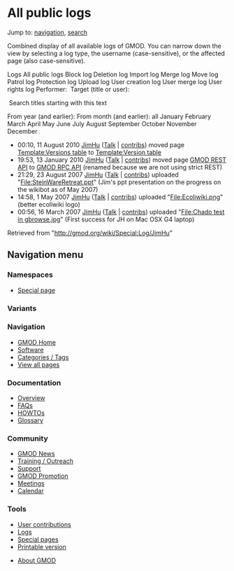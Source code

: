 <div id="mw-page-base" class="noprint">

</div>

<div id="mw-head-base" class="noprint">

</div>

<div id="content" class="mw-body" role="main">

<span id="top"></span>

<div id="mw-js-message" style="display:none;">

</div>



# <span dir="auto">All public logs</span>

<div id="bodyContent">

<div id="contentSub">

</div>

<div id="jump-to-nav" class="mw-jump">

Jump to: [navigation](#mw-navigation), [search](#p-search)

</div>

<div id="mw-content-text">

Combined display of all available logs of GMOD. You can narrow down the
view by selecting a log type, the username (case-sensitive), or the
affected page (also case-sensitive).

Logs All public logs Block log Deletion log Import log Merge log Move
log Patrol log Protection log Upload log User creation log User merge
log User rights log <span style="white-space: nowrap">Performer: </span>
<span style="white-space: nowrap">Target (title or user): </span>

 Search titles starting with this text

From year (and earlier): From month (and earlier): all January February
March April May June July August September October November December

- 00:10, 11 August 2010 <a href="/wiki/User:JimHu" class="mw-userlink"
  title="User:JimHu">JimHu</a> <span class="mw-usertoollinks">(<a
  href="/mediawiki/index.php?title=User_talk:JimHu&amp;action=edit&amp;redlink=1"
  class="new" title="User talk:JimHu (page does not exist)">Talk</a> \|
  [contribs](/wiki/Special:Contributions/JimHu "Special:Contributions/JimHu"))</span>
  moved page <a
  href="/mediawiki/index.php?title=Template:Versions_table&amp;redirect=no"
  class="mw-redirect" title="Template:Versions table">Template:Versions
  table</a> to [Template:Version
  table](/wiki/Template:Version_table "Template:Version table")
- 19:53, 13 January 2010 <a href="/wiki/User:JimHu" class="mw-userlink"
  title="User:JimHu">JimHu</a> <span class="mw-usertoollinks">(<a
  href="/mediawiki/index.php?title=User_talk:JimHu&amp;action=edit&amp;redlink=1"
  class="new" title="User talk:JimHu (page does not exist)">Talk</a> \|
  [contribs](/wiki/Special:Contributions/JimHu "Special:Contributions/JimHu"))</span>
  moved page
  <a href="/mediawiki/index.php?title=GMOD_REST_API&amp;redirect=no"
  class="mw-redirect" title="GMOD REST API">GMOD REST API</a> to [GMOD
  RPC API](/wiki/GMOD_RPC_API "GMOD RPC API")
  <span class="comment">(renamed because we are not using strict
  REST)</span>
- 21:29, 23 August 2007 <a href="/wiki/User:JimHu" class="mw-userlink"
  title="User:JimHu">JimHu</a> <span class="mw-usertoollinks">(<a
  href="/mediawiki/index.php?title=User_talk:JimHu&amp;action=edit&amp;redlink=1"
  class="new" title="User talk:JimHu (page does not exist)">Talk</a> \|
  [contribs](/wiki/Special:Contributions/JimHu "Special:Contributions/JimHu"))</span>
  uploaded
  "[File:SteinWareRetreat.ppt](/wiki/File:SteinWareRetreat.ppt "File:SteinWareRetreat.ppt")"
  <span class="comment">(Jim's ppt presentation on the progress on the
  wikibot as of May 2007)</span>
- 14:58, 1 May 2007 <a href="/wiki/User:JimHu" class="mw-userlink"
  title="User:JimHu">JimHu</a> <span class="mw-usertoollinks">(<a
  href="/mediawiki/index.php?title=User_talk:JimHu&amp;action=edit&amp;redlink=1"
  class="new" title="User talk:JimHu (page does not exist)">Talk</a> \|
  [contribs](/wiki/Special:Contributions/JimHu "Special:Contributions/JimHu"))</span>
  uploaded
  "[File:Ecoliwiki.png](/wiki/File:Ecoliwiki.png "File:Ecoliwiki.png")"
  <span class="comment">(better ecoliwiki logo)</span>
- 00:56, 16 March 2007 <a href="/wiki/User:JimHu" class="mw-userlink"
  title="User:JimHu">JimHu</a> <span class="mw-usertoollinks">(<a
  href="/mediawiki/index.php?title=User_talk:JimHu&amp;action=edit&amp;redlink=1"
  class="new" title="User talk:JimHu (page does not exist)">Talk</a> \|
  [contribs](/wiki/Special:Contributions/JimHu "Special:Contributions/JimHu"))</span>
  uploaded "[File:Chado test in
  gbrowse.jpg](/wiki/File:Chado_test_in_gbrowse.jpg "File:Chado test in gbrowse.jpg")"
  <span class="comment">(First success for JH on Mac OSX G4
  laptop)</span>

</div>

<div class="printfooter">

Retrieved from "<http://gmod.org/wiki/Special:Log/JimHu>"

</div>

<div id="catlinks" class="catlinks catlinks-allhidden">

</div>

<div class="visualClear">

</div>

</div>

</div>

<div id="mw-navigation">

## Navigation menu

<div id="mw-head">



<div id="left-navigation">

<div id="p-namespaces" class="vectorTabs" role="navigation"
aria-labelledby="p-namespaces-label">

### Namespaces

- <span id="ca-nstab-special">[Special
  page](/wiki/Special:Log/JimHu "This is a special page, you cannot edit the page itself")</span>

</div>

<div id="p-variants" class="vectorMenu emptyPortlet" role="navigation"
aria-labelledby="p-variants-label">

### 

### Variants[](#)

<div class="menu">

</div>

</div>

</div>





</div>



</div>

</div>

</div>

<div id="mw-panel">

<div id="p-logo" role="banner">

<a href="/wiki/Main_Page"
style="background-image: url(http://gmod.org/images/GMOD-cogs.png);"
title="Visit the main page"></a>

</div>

<div id="p-Navigation" class="portal" role="navigation"
aria-labelledby="p-Navigation-label">

### Navigation

<div class="body">

- <span id="n-GMOD-Home">[GMOD Home](/wiki/Main_Page)</span>
- <span id="n-Software">[Software](/wiki/GMOD_Components)</span>
- <span id="n-Categories-.2F-Tags">[Categories /
  Tags](/wiki/Categories)</span>
- <span id="n-View-all-pages">[View all
  pages](/wiki/Special:AllPages)</span>

</div>

</div>

<div id="p-Documentation" class="portal" role="navigation"
aria-labelledby="p-Documentation-label">

### Documentation

<div class="body">

- <span id="n-Overview">[Overview](/wiki/Overview)</span>
- <span id="n-FAQs">[FAQs](/wiki/Category:FAQ)</span>
- <span id="n-HOWTOs">[HOWTOs](/wiki/Category:HOWTO)</span>
- <span id="n-Glossary">[Glossary](/wiki/Glossary)</span>

</div>

</div>

<div id="p-Community" class="portal" role="navigation"
aria-labelledby="p-Community-label">

### Community

<div class="body">

- <span id="n-GMOD-News">[GMOD News](/wiki/GMOD_News)</span>
- <span id="n-Training-.2F-Outreach">[Training /
  Outreach](/wiki/Training_and_Outreach)</span>
- <span id="n-Support">[Support](/wiki/Support)</span>
- <span id="n-GMOD-Promotion">[GMOD
  Promotion](/wiki/GMOD_Promotion)</span>
- <span id="n-Meetings">[Meetings](/wiki/Meetings)</span>
- <span id="n-Calendar">[Calendar](/wiki/Calendar)</span>

</div>

</div>

<div id="p-tb" class="portal" role="navigation"
aria-labelledby="p-tb-label">

### Tools

<div class="body">

- <span id="t-contributions">[User
  contributions](/wiki/Special:Contributions/JimHu "A list of contributions of this user")</span>
- <span id="t-log">[Logs](/wiki/Special:Log/JimHu)</span>
- <span id="t-specialpages"><a href="/wiki/Special:SpecialPages" accesskey="q"
  title="A list of all special pages [q]">Special pages</a></span>
- <span id="t-print"><a href="/mediawiki/index.php?title=Special:Log/JimHu&amp;printable=yes"
  rel="alternate" accesskey="p"
  title="Printable version of this page [p]">Printable version</a></span>

</div>

</div>

</div>

</div>

<div id="footer" role="contentinfo">

- <span id="footer-places-about">[About
  GMOD](/wiki/GMOD:About "GMOD:About")</span>

<!-- -->






</div>
